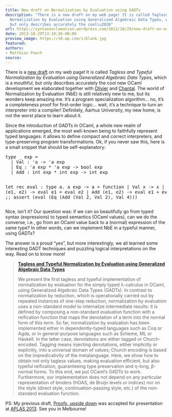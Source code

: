 ```yaml
---
title: New draft on Normalization by Evaluation using GADTs
description: "There is a new draft on my web page! It is called Tagless and Typeful
  Normalization by Evaluation using Generalized Algebraic Data Types, which is a mouthful,
  but only describes accurately the cool\u2026"
url: https://syntaxexclamation.wordpress.com/2013/10/29/new-draft-on-normalization-by-evaluation-using-gadts/
date: 2013-10-29T13:10:26-00:00
preview_image: https://s0.wp.com/i/blank.jpg
featured:
authors:
- Matthias Puech
source:
---
```


<p>There is a <a href="http://cs.au.dk/~mpuech/typeful.pdf - [404 Not Found]" title="Tagless and Typeful Normalization by Evaluation using Generalized Algebraic Data Types">new draft</a> on my web page! It is called <em>Tagless and Typeful Normalization by Evaluation using Generalized Algebraic Data Types</em>, which is a mouthful, but only describes accurately the cool new OCaml development we elaborated together with <a href="http://www.cs.au.dk/~danvy/ - [404 Not Found]" title="Olivier Danvy">Olivier</a> and <a href="http://cs.au.dk/~chkeller - [404 Not Found]" title="Chantal Keller">Chantal</a>. The world of Normalization by Evaluation (NbE) is still relatively new to me, but its wonders keep amazing me. It&rsquo;s a program specialization algorithm&hellip; no, it&rsquo;s a completeness proof for first-order logic&hellip; wait, it&rsquo;s a technique to turn an interpreter into a compiler! Definitely, Aarhus University, my new home, is not the worst place to learn about it.</p>
<p>Since the introduction of GADTs in OCaml, a whole new realm of applications emerged, the most well-known being to faithfully represent typed languages: it allows to define compact and correct interpreters, and type-preserving program transformations. Ok, if you never saw this, here is a small snippet that should be self-explanatory:</p>
<pre class="brush: fsharp; title: ; notranslate">
type _ exp =
  | Val : 'a -&gt; 'a exp
  | Eq : 'a exp * 'a exp -&gt; bool exp
  | Add : int exp * int exp -&gt; int exp

let rec eval : type a. a exp -&gt; a = function
  | Val x -&gt; x
  | Eq (e1, e2) -&gt; eval e1 = eval e2
  | Add (e1, e2) -&gt; eval e1 + eval e2
;;
assert (eval (Eq (Add (Val 2, Val 2), Val 4)))
</pre>
<p>Nice, isn&rsquo;t it? Our question was: if we can so beautifully go from typed syntax (expressions) to typed semantics (OCaml values), can we do the converse, i.e., go from an OCaml value back to a (normal) expression of the same type? In other words, can we implement NbE in a typeful manner, using GADTs?</p>
<p>The answer is a proud &ldquo;yes&rdquo;, but more interestingly, we all learned some interesting GADT techniques and puzzling logical interpretations on the way. Read on to know more!</p>
<blockquote><p><a href="http://cs.au.dk/~mpuech/typeful.pdf - [404 Not Found]"><strong>Tagless and Typeful Normalization by Evaluation using Generalized Algebraic Data Types</strong></a></p>
<p>We present the first tagless and typeful implementation of normalization by evaluation for the simply typed &lambda;-calculus in OCaml, using Generalized Algebraic Data Types (GADTs). In contrast to normalization by reduction, which is operationally carried out by repeated instances of one-step reduction, normalization by evaluation uses a non-standard model to internalize intermediate results: it is defined by composing a non-standard evaluation function with a reification function that maps the denotation of a term into the normal form of this term. So far, normalization by evaluation has been implemented either in dependently-typed languages such as Coq or Agda, or in general-purpose languages such as Scheme, ML or Haskell. In the latter case, denotations are either tagged or Church-encoded. Tagging means injecting denotations, either implicitly or explicitly, into a universal domain of values; Church encoding is based on the impredicativity of the metalanguage. Here, we show how to obtain not only tagless values, making evaluation efficient, but also typeful reification, guaranteeing type preservation and &eta;-long, &beta;-normal forms. To this end, we put OCaml&rsquo;s GADTs to work. Furthermore, our implementation does not depend on any particular representation of binders (HOAS, de Bruijn levels or indices) nor on the style (direct style, continuation-passing style, etc.) of the non-standard evaluation function.</p></blockquote>
<p>PS: My previous draft, <a href="https://syntaxexclamation.wordpress.com/2013/06/17/new-draft-proofs-upside-down/" title="New draft: Proofs, upside&nbsp;down">Proofs, upside down</a> was accepted for presentation at <a href="http://aplas2013.soic.indiana.edu/" title="APLAS 2013">APLAS 2013</a>. See you in Melbourne!</p>

